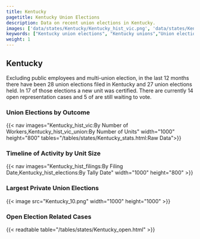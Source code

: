 ```yaml
---
title: Kentucky
pagetitle: Kentucky Union Elections
description: Data on recent union elections in Kentucky.
images: ['data/states/Kentucky/Kentucky_hist_vic.png', 'data/states/Kentucky/Kentucky_hist_size.png', 'data/states/Kentucky/Kentucky_10.png']
keywords: ["Kentucky union elections", "Kentucky unions","Union elections"]
weight: 1
---
```

##  Kentucky

Excluding public employees and multi-union election, in the last 12 months there have been 28 union elections filed in Kentucky and 27 union elections held. In 17 of those elections a new unit was certified. There are currently 14 open representation cases and 5 of are still waiting to vote.

### Union Elections by Outcome
{{< nav images="Kentucky_hist_vic:By Number of Workers,Kentucky_hist_vic_union:By Number of Units" width="1000" height="800" tables="/tables/states/Kentucky_stats.html:Raw Data">}}

### Timeline of Activity by Unit Size
{{< nav images="Kentucky_hist_filings:By Filing Date,Kentucky_hist_elections:By Tally Date" width="1000" height="800" >}}

### Largest Private Union Elections
{{< image src="Kentucky_10.png" width="1000" height="1000"  >}}

### Open Election Related Cases
{{< readtable table="/tables/states/Kentucky_open.html" >}}

